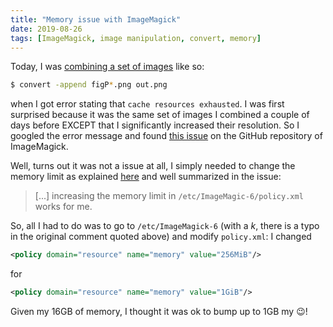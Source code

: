 ```yaml
---
title: "Memory issue with ImageMagick"
date: 2019-08-26
tags: [ImageMagick, image manipulation, convert, memory]
---
```




Today, I was [combining a set of images](/notes/imagemagick/combineimage/) like so:

```sh
$ convert -append figP*.png out.png
```

when I got error stating that `cache resources exhausted`. I was first surprised because it was the same set of images I combined a couple of days before EXCEPT that I significantly increased their resolution. So I  googled the error message and found [this issue](https://github.com/ImageMagick/ImageMagick/issues/396) on the GitHub repository of ImageMagick.

Well, turns out it was not a issue at all, I simply needed to change the memory limit as explained [here](https://www.imagemagick.org/script/security-policy.php) and well summarized in the issue:


> [...] increasing the memory limit in `/etc/ImageMagic-6/policy.xml`  works for me.

So, all I had to do was to go to `/etc/ImageMagick-6` (with a *k*, there is a typo in the original comment quoted above) and
modify `policy.xml`: I changed

```xml
<policy domain="resource" name="memory" value="256MiB"/>
```

for

```xml
<policy domain="resource" name="memory" value="1GiB"/>
```

Given my 16GB of memory, I thought it was ok to bump up to 1GB my :wink:!

